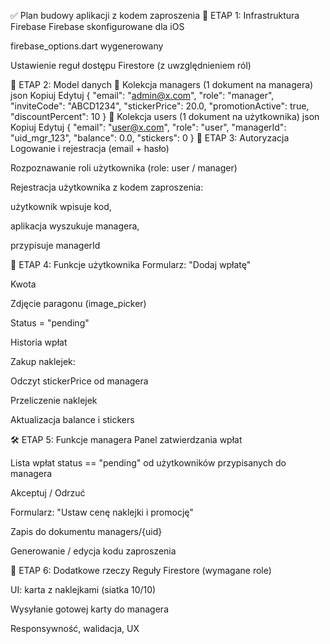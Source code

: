 ✅ Plan budowy aplikacji z kodem zaproszenia
🧱 ETAP 1: Infrastruktura Firebase
 Firebase skonfigurowane dla iOS

 firebase_options.dart wygenerowany

 Ustawienie reguł dostępu Firestore (z uwzględnieniem ról)

👥 ETAP 2: Model danych
🔹 Kolekcja managers (1 dokument na managera)
json
Kopiuj
Edytuj
{
  "email": "admin@x.com",
  "role": "manager",
  "inviteCode": "ABCD1234",
  "stickerPrice": 20.0,
  "promotionActive": true,
  "discountPercent": 10
}
🔹 Kolekcja users (1 dokument na użytkownika)
json
Kopiuj
Edytuj
{
  "email": "user@x.com",
  "role": "user",
  "managerId": "uid_mgr_123",
  "balance": 0.0,
  "stickers": 0
}
🔐 ETAP 3: Autoryzacja
 Logowanie i rejestracja (email + hasło)

 Rozpoznawanie roli użytkownika (role: user / manager)

 Rejestracja użytkownika z kodem zaproszenia:

użytkownik wpisuje kod,

aplikacja wyszukuje managera,

przypisuje managerId

📲 ETAP 4: Funkcje użytkownika
 Formularz: "Dodaj wpłatę"

Kwota

Zdjęcie paragonu (image_picker)

Status = "pending"

 Historia wpłat

 Zakup naklejek:

Odczyt stickerPrice od managera

Przeliczenie naklejek

Aktualizacja balance i stickers

🛠️ ETAP 5: Funkcje managera
 Panel zatwierdzania wpłat

Lista wpłat status == "pending" od użytkowników przypisanych do managera

Akceptuj / Odrzuć

 Formularz: "Ustaw cenę naklejki i promocję"

Zapis do dokumentu managers/{uid}

 Generowanie / edycja kodu zaproszenia

🧾 ETAP 6: Dodatkowe rzeczy
 Reguły Firestore (wymagane role)

 UI: karta z naklejkami (siatka 10/10)

 Wysyłanie gotowej karty do managera

 Responsywność, walidacja, UX